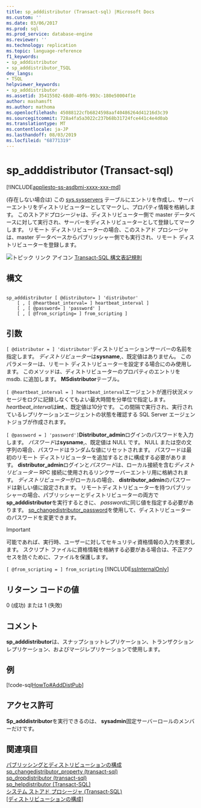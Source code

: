 ```yaml
---
title: sp_adddistributor (Transact-sql) |Microsoft Docs
ms.custom: ''
ms.date: 03/06/2017
ms.prod: sql
ms.prod_service: database-engine
ms.reviewer: ''
ms.technology: replication
ms.topic: language-reference
f1_keywords:
- sp_adddistributor
- sp_adddistributor_TSQL
dev_langs:
- TSQL
helpviewer_keywords:
- sp_adddistributor
ms.assetid: 35415502-68d0-40f6-993c-180e50004f1e
author: mashamsft
ms.author: mathoma
ms.openlocfilehash: 45088122cfb6824598aaf40486264d41216d3c39
ms.sourcegitcommit: 728a4fa5a3022c237b68b31724fce441c4e4d0ab
ms.translationtype: MT
ms.contentlocale: ja-JP
ms.lasthandoff: 08/03/2019
ms.locfileid: "68771319"
---
```

# <a name="sp_adddistributor-transact-sql"></a>sp_adddistributor (Transact-sql)
[!INCLUDE[appliesto-ss-asdbmi-xxxx-xxx-md](../../includes/appliesto-ss-asdbmi-xxxx-xxx-md.md)]

  (存在しない場合は) この [sys.sysservers](../../relational-databases/system-compatibility-views/sys-sysservers-transact-sql.md) テーブルにエントリを作成し、サーバーエントリをディストリビューターとしてマークし、プロパティ情報を格納します。 このストアドプロシージャは、ディストリビューター側で master データベースに対して実行され、サーバーをディストリビューターとして登録してマークします。 リモート ディストリビューターの場合、このストアド プロシージャは、master データベースからパブリッシャー側でも実行され、リモート ディストリビューターを登録します。  
  
 ![トピック リンク アイコン](../../database-engine/configure-windows/media/topic-link.gif "トピック リンク アイコン") [Transact-SQL 構文表記規則](../../t-sql/language-elements/transact-sql-syntax-conventions-transact-sql.md)  
  
## <a name="syntax"></a>構文  
  
```  
  
sp_adddistributor [ @distributor= ] 'distributor'   
    [ , [ @heartbeat_interval= ] heartbeat_interval ]   
    [ , [ @password= ] 'password' ]   
    [ , [ @from_scripting= ] from_scripting ]  
```  
  
## <a name="arguments"></a>引数  
`[ @distributor = ] 'distributor'`ディストリビューションサーバーの名前を指定します。 *ディストリビューター*は**sysname**,、既定値はありません。 このパラメーターは、リモート ディストリビューターを設定する場合にのみ使用します。 このメソッドは、ディストリビューターのプロパティのエントリを msdb. に追加します。 **MSdistributor**テーブル。  
  
`[ @heartbeat_interval = ] heartbeat_interval`エージェントが進行状況メッセージをログに記録しなくてもよい最大時間を分単位で指定します。 *heartbeat_interval*は**int**,、既定値は10分です。 この間隔で実行され、実行されているレプリケーションエージェントの状態を確認する SQL Server エージェントジョブが作成されます。  
  
`[ @password = ] 'password']`**Distributor_admin**ログインのパスワードを入力します。 *パスワード*は**sysname**,、既定値は NULL です。 NULL または空の文字列の場合、パスワードはランダムな値にリセットされます。 パスワードは最初のリモート ディストリビューターを追加するときに構成する必要があります。 **distributor_admin**ログインと*パスワード*は、ローカル接続を含む*ディストリビューター* RPC 接続に使用されるリンクサーバーエントリ用に格納されます。 *ディストリビューター*がローカルの場合、 **distributor_admin**のパスワードは新しい値に設定されます。 リモートディストリビューターを持つパブリッシャーの場合、パブリッシャーとディストリビューターの両方で**sp_adddistributor**を実行するときに、 *password*に同じ値を指定する必要があります。 [sp_changedistributor_password](../../relational-databases/system-stored-procedures/sp-changedistributor-password-transact-sql.md)を使用して、ディストリビューターのパスワードを変更できます。  
  
> [!IMPORTANT]  
>  可能であれば、実行時、ユーザーに対してセキュリティ資格情報の入力を要求します。 スクリプト ファイルに資格情報を格納する必要がある場合は、不正アクセスを防ぐために、ファイルを保護します。  
  
`[ @from_scripting = ] from_scripting` [!INCLUDE[ssInternalOnly](../../includes/ssinternalonly-md.md)]  
  
## <a name="return-code-values"></a>リターン コードの値  
 0 (成功) または 1 (失敗)  
  
## <a name="remarks"></a>コメント  
 **sp_adddistributor**は、スナップショットレプリケーション、トランザクションレプリケーション、およびマージレプリケーションで使用します。  
  
## <a name="example"></a>例  
 [!code-sql[HowTo#AddDistPub](../../relational-databases/replication/codesnippet/tsql/sp-adddistributor-transa_1.sql)]  
  
## <a name="permissions"></a>アクセス許可  
 **Sp_adddistributor**を実行できるのは、 **sysadmin**固定サーバーロールのメンバーだけです。  
  
## <a name="see-also"></a>関連項目  
 [パブリッシングとディストリビューションの構成](../../relational-databases/replication/configure-publishing-and-distribution.md)   
 [sp_changedistributor_property &#40;transact-sql&#41;](../../relational-databases/system-stored-procedures/sp-changedistributor-property-transact-sql.md)   
 [sp_dropdistributor &#40;transact-sql&#41;](../../relational-databases/system-stored-procedures/sp-dropdistributor-transact-sql.md)   
 [sp_helpdistributor &#40;Transact-SQL&#41;](../../relational-databases/system-stored-procedures/sp-helpdistributor-transact-sql.md)   
 [システム ストアド プロシージャ &#40;Transact-SQL&#41;](../../relational-databases/system-stored-procedures/system-stored-procedures-transact-sql.md)   
 [[ディストリビューションの構成]](../../relational-databases/replication/configure-distribution.md)  
  
  
